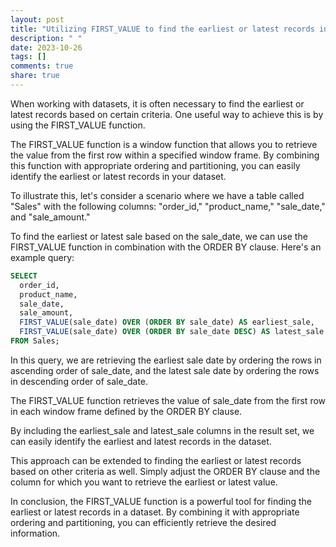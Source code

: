 ```yaml
---
layout: post
title: "Utilizing FIRST_VALUE to find the earliest or latest records in a dataset"
description: " "
date: 2023-10-26
tags: []
comments: true
share: true
---
```


When working with datasets, it is often necessary to find the earliest or latest records based on certain criteria. One useful way to achieve this is by using the FIRST_VALUE function. 

The FIRST_VALUE function is a window function that allows you to retrieve the value from the first row within a specified window frame. By combining this function with appropriate ordering and partitioning, you can easily identify the earliest or latest records in your dataset. 

To illustrate this, let's consider a scenario where we have a table called "Sales" with the following columns: "order_id," "product_name," "sale_date," and "sale_amount."

To find the earliest or latest sale based on the sale_date, we can use the FIRST_VALUE function in combination with the ORDER BY clause. Here's an example query:

```sql
SELECT 
  order_id,
  product_name,
  sale_date,
  sale_amount,
  FIRST_VALUE(sale_date) OVER (ORDER BY sale_date) AS earliest_sale,
  FIRST_VALUE(sale_date) OVER (ORDER BY sale_date DESC) AS latest_sale
FROM Sales;
```
In this query, we are retrieving the earliest sale date by ordering the rows in ascending order of sale_date, and the latest sale date by ordering the rows in descending order of sale_date.

The FIRST_VALUE function retrieves the value of sale_date from the first row in each window frame defined by the ORDER BY clause.

By including the earliest_sale and latest_sale columns in the result set, we can easily identify the earliest and latest records in the dataset.

This approach can be extended to finding the earliest or latest records based on other criteria as well. Simply adjust the ORDER BY clause and the column for which you want to retrieve the earliest or latest value.

In conclusion, the FIRST_VALUE function is a powerful tool for finding the earliest or latest records in a dataset. By combining it with appropriate ordering and partitioning, you can efficiently retrieve the desired information.
